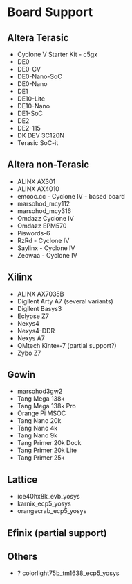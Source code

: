 # Board Support

## Altera Terasic

* Cyclone V Starter Kit - c5gx
* DE0
* DE0-CV
* DE0-Nano-SoC
* DE0-Nano
* DE1
* DE10-Lite
* DE10-Nano
* DE1-SoC
* DE2
* DE2-115
* DK DEV 3C120N
* Terasic SoC-it

## Altera non-Terasic

* ALINX AX301
* ALINX AX4010
* emooc.cc - Cyclone IV - based board
* marsohod_mcy112
* marsohod_mcy316
* Omdazz Cyclone IV
* Omdazz EPM570
* Piswords-6
* RzRd - Cyclone IV
* Saylinx - Cyclone IV
* Zeowaa - Cyclone IV

## Xilinx

* ALINX AX7035B
* Digilent Arty A7 (several variants)
* Digilent Basys3
* Eclypse Z7
* Nexys4
* Nexys4-DDR
* Nexys A7
* QMtech Kintex-7 (partial support?)
* Zybo Z7

## Gowin

* marsohod3gw2
* Tang Mega 138k
* Tang Mega 138k Pro
* Orange Pi MSOC
* Tang Nano 20k
* Tang Nano 4k
* Tang Nano 9k
* Tang Primer 20k Dock
* Tang Primer 20k Lite
* Tang Primer 25k

## Lattice

* ice40hx8k_evb_yosys
* karnix_ecp5_yosys
* orangecrab_ecp5_yosys

## Efinix (partial support)

## Others

* ? colorlight75b_tm1638_ecp5_yosys

